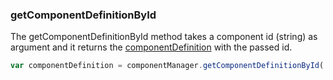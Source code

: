 ### <a name="getComponentDefinitionById"></a> getComponentDefinitionById

The getComponentDefinitionById method takes a component id (string) as argument and it returns the [componentDefinition](#component-definitions) with the passed id.


```javascript
var componentDefinition = componentManager.getComponentDefinitionById('my-component-id');
```

